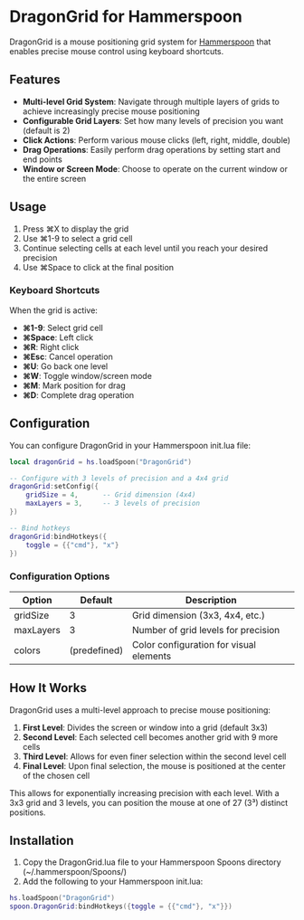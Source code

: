 # DragonGrid for Hammerspoon

DragonGrid is a mouse positioning grid system for [Hammerspoon](https://www.hammerspoon.org/) that enables precise mouse control using keyboard shortcuts.

## Features

- **Multi-level Grid System**: Navigate through multiple layers of grids to achieve increasingly precise mouse positioning
- **Configurable Grid Layers**: Set how many levels of precision you want (default is 2)
- **Click Actions**: Perform various mouse clicks (left, right, middle, double)
- **Drag Operations**: Easily perform drag operations by setting start and end points
- **Window or Screen Mode**: Choose to operate on the current window or the entire screen

## Usage

1. Press ⌘X to display the grid
2. Use ⌘1-9 to select a grid cell
3. Continue selecting cells at each level until you reach your desired precision
4. Use ⌘Space to click at the final position

### Keyboard Shortcuts

When the grid is active:
- **⌘1-9**: Select grid cell
- **⌘Space**: Left click
- **⌘R**: Right click
- **⌘Esc**: Cancel operation
- **⌘U**: Go back one level
- **⌘W**: Toggle window/screen mode
- **⌘M**: Mark position for drag
- **⌘D**: Complete drag operation

## Configuration

You can configure DragonGrid in your Hammerspoon init.lua file:

```lua
local dragonGrid = hs.loadSpoon("DragonGrid")

-- Configure with 3 levels of precision and a 4x4 grid
dragonGrid:setConfig({
    gridSize = 4,      -- Grid dimension (4x4)
    maxLayers = 3,     -- 3 levels of precision
})

-- Bind hotkeys
dragonGrid:bindHotkeys({
    toggle = {{"cmd"}, "x"}
})
```

### Configuration Options

| Option | Default | Description |
|--------|---------|-------------|
| gridSize | 3 | Grid dimension (3x3, 4x4, etc.) |
| maxLayers | 3 | Number of grid levels for precision |
| colors | (predefined) | Color configuration for visual elements |

## How It Works

DragonGrid uses a multi-level approach to precise mouse positioning:

1. **First Level**: Divides the screen or window into a grid (default 3x3)
2. **Second Level**: Each selected cell becomes another grid with 9 more cells
3. **Third Level**: Allows for even finer selection within the second level cell
4. **Final Level**: Upon final selection, the mouse is positioned at the center of the chosen cell

This allows for exponentially increasing precision with each level. With a 3x3 grid and 3 levels, you can position the mouse at one of 27 (3³) distinct positions.

## Installation

1. Copy the DragonGrid.lua file to your Hammerspoon Spoons directory (~/.hammerspoon/Spoons/)
2. Add the following to your Hammerspoon init.lua:

```lua
hs.loadSpoon("DragonGrid")
spoon.DragonGrid:bindHotkeys({toggle = {{"cmd"}, "x"}})
``` 
